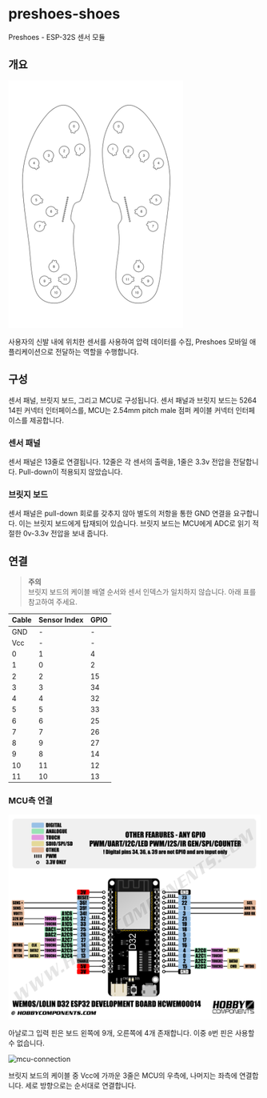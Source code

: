 # preshoes-shoes

Preshoes - ESP-32S 센서 모듈

## 개요

<img src="/docs/preshoes-numbered.png" width="350px">

사용자의 신발 내에 위치한 센서를 사용하여 압력 데이터를 수집, Preshoes 모바일 애플리케이션으로 전달하는 역할을 수행합니다.

## 구성

센서 패널, 브릿지 보드, 그리고 MCU로 구성됩니다. 센서 패널과 브릿지 보드는 5264 14핀 커넥터 인터페이스를, MCU는 2.54mm pitch male 점퍼 케이블 커넥터 인터페이스를 제공합니다.

### 센서 패널

센서 패널은 13줄로 연결됩니다. 12줄은 각 센서의 출력을, 1줄은 3.3v 전압을 전달합니다. Pull-down이 적용되지 않았습니다.

### 브릿지 보드

센서 패널은 pull-down 회로를 갖추지 않아 별도의 저항을 통한 GND 연결을 요구합니다. 이는 브릿지 보드에게 탑재되어 있습니다. 브릿지 보드는 MCU에게 ADC로 읽기 적절한 0v-3.3v 전압을 보내 줍니다.

## 연결

> **주의**   
브릿지 보드의 케이블 배열 순서와 센서 인덱스가 일치하지 않습니다. 아래 표를 참고하여 주세요.

| Cable | Sensor Index | GPIO |
|-------|--------------|------|
|  GND  |       -      |   -  |
|  Vcc  |       -      |   -  |
|   0   |       1      |   4  |
|   1   |       0      |   2  |
|   2   |       2      |   15 |
|   3   |       3      |   34 |
|   4   |       4      |   32 |
|   5   |       5      |   33 |
|   6   |       6      |   25 |
|   7   |       7      |   26 |
|   8   |       9      |   27 |
|   9   |       8      |   14 |
|   10  |       11     |   12 |
|   11  |       10     |   13 |

### MCU측 연결

![pinout](/docs/pinout.png)

아날로그 입력 핀은 보드 왼쪽에 9개, 오른쪽에 4개 존재합니다. 이중 `0`번 핀은 사용할 수 없습니다.

![mcu-connection](/docs/mcu-connection.png)

브릿지 보드의 케이블 중 Vcc에 가까운 3줄은 MCU의 우측에, 나머지는 좌측에 연결합니다. 세로 방향으로는 순서대로 연결합니다.
